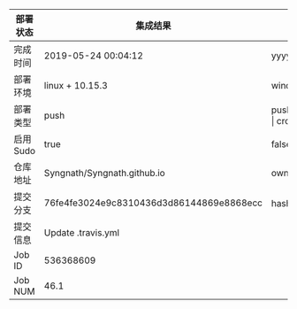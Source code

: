 部署状态 | 集成结果 | 参考值
---|---|---
完成时间 | 2019-05-24 00:04:12 | yyyy-mm-dd hh:mm:ss
部署环境 | linux + 10.15.3 | window \| linux + stable
部署类型 | push | push \| pull_request \| api \| cron
启用Sudo | true | false \| true
仓库地址 | Syngnath/Syngnath.github.io | owner_name/repo_name
提交分支 | 76fe4fe3024e9c8310436d3d86144869e8868ecc | hash 16位
提交信息 | Update .travis.yml |
Job ID   | 536368609 |
Job NUM  | 46.1 |
